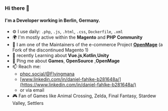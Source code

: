 ### Hi there 👋

#### I'm a Developer working in Berlin, Germany.


- ⚙️ I use daily: `.php`, `.js`, `.html`, `.css`, `Dockerfile`, `.xml`
- 🌍 I'm mostly active within the **Magento** and **PHP** **Community**
- 💜 I am one of the Maintainers of the e-commerce Project [**OpenMage**](https://github.com/openmage) (a Fork of the discontinued Magento 1)
- 🌱 recently Learning about **Vue.js**,**Kotlin**,**Unity**
- 💬 Ping me about **Games**, **OpenSource** ,**OpenMage**
- 📫 Reach me: 
  - [phpc.social/@Flyingmana](https://phpc.social/@Flyingmana)
  - [www.linkedin.com/in/daniel-fahlke-b281648a/](https://www.linkedin.com/in/daniel-fahlke-b281648a/)
  - or via email
- 🎮 Fan of Games like Animal Crossing, Zelda, Final Fantasy, Stardew Valley, Settlers
